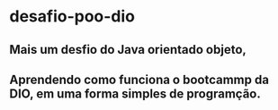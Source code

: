 # desafio-poo-dio
## Mais um desfio do Java orientado objeto,
## Aprendendo como funciona o bootcammp da DIO, em uma forma simples de programção.
